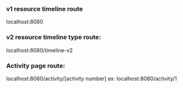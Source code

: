 ### v1 resource timeline route

localhost:8080

### v2 resource timeline type route:

localhost:8080/timeline-v2

### Activity page route:

localhost:8080/activity/[activity number] ex: localhost:8080/activity/1
